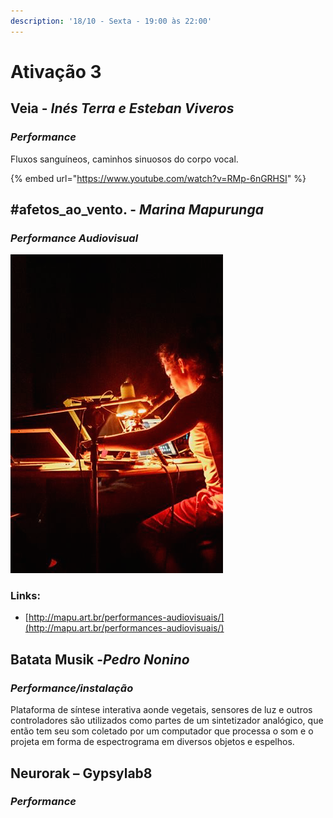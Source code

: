 ```yaml
---
description: '18/10 - Sexta - 19:00 às 22:00'
---
```


# Ativação 3

## **Veia**​ - _Inés Terra e Esteban Viveros_

### _Performance_

Fluxos sanguíneos, caminhos sinuosos do corpo vocal.

{% embed url="https://www.youtube.com/watch?v=RMp-6nGRHSI" %}

## **\#afetos\_ao\_vento**​. - _Marina Mapurunga_

### _Performance Audiovisual_

![](../../../../../.gitbook/assets/afetos_ao_vento.png)

### Links:

* [http://mapu.art.br/performances-audiovisuais/](http://mapu.art.br/performances-audiovisuais/)



## **Batata Musik -** ​_Pedro Nonino_

### _Performance/instalação_

Plataforma de síntese interativa aonde vegetais, sensores de luz e outros controladores são utilizados como partes de um sintetizador analógico, que então tem seu som coletado por um computador que processa o som e o projeta em forma de espectrograma em diversos objetos e espelhos.



## Neurorak – Gypsylab8

### _Performance_

